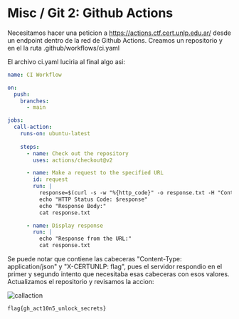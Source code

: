 # Misc / Git 2: Github Actions

Necesitamos hacer una peticion a https://actions.ctf.cert.unlp.edu.ar/ desde un endpoint dentro de la red de Github Actions. Creamos un repositorio y en el la ruta .github/workflows/ci.yaml

El archivo ci.yaml luciria al final algo asi:

``` yaml
name: CI Workflow

on:
  push:
    branches:
      - main

jobs:
  call-action:
    runs-on: ubuntu-latest
    
    steps:
      - name: Check out the repository
        uses: actions/checkout@v2

      - name: Make a request to the specified URL
        id: request
        run: |
          response=$(curl -s -w "%{http_code}" -o response.txt -H "Content-Type: application/json" -H "X-CERTUNLP: flag" https://actions.ctf.cert.unlp.edu.ar/)
          echo "HTTP Status Code: $response"
          echo "Response Body:"
          cat response.txt

      - name: Display response
        run: |
          echo "Response from the URL:"
          cat response.txt
```

Se puede notar que contiene las cabeceras  "Content-Type: application/json" y "X-CERTUNLP: flag", pues el servidor respondio en el primer y segundo intento que necesitaba esas cabeceras con esos valores. Actualizamos el repositorio y revisamos la accion:

![callaction](https://github.com/user-attachments/assets/4077ec43-05a1-4abb-ab83-47cb280e21cb)

`flag{gh_act10n5_unlock_secrets}`



